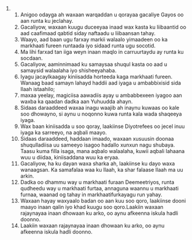 <ol>
  <li>
    <ol>
      <li>Anigoo odayga ah waxaan warqaddan u qorayaa gacaliye Gayos oo aan runta ku jeclahay.</li>
      <li>Gacaliyow, waxaan kuugu duceeyaa inaad wax kasta ku liibaantid oo aad caafimaad qabtid siday naftaadu u liibaansan tahay.</li>
      <li>Waayo, aad baan ugu farxay markii walaalo yimaadeen oo ka markhaati fureen runtaada iyo sidaad runta ugu socotid.</li>
      <li>Ma lihi farxad tan iiga weyn inaan maqlo in carruurtaydu ay runta ku socdaan.</li>
      <li>Gacaliyow, aaminnimaad ku samaysaa shuqul kasta oo aad u samaysid walaalaha iyo shisheeyahaba.</li>
      <li>Iyagu jacaylkaagay kiniisadda horteeda kaga markhaati fureen. Wanaag baad samayn lahayd haddii aad iyaga u ambabbixisid sida Ilaah istaahilo;</li>
      <li>maxaa yeelay, magiciisa aawadiis ayay u ambabbexeen iyagoo aan waxba ka qaadan dadka aan Yuhuudda ahayn.</li>
      <li>Sidaas daraaddeed waxaa inagu waajib ah inaynu kuwaas oo kale soo dhowayno, si aynu u noqonno kuwa runta kala wada shaqeeya iyaga.</li>
      <li>Wax baan kiniisadda u soo qoray, laakiinse Diyotrefees oo jecel inuu iyaga ka sarreeyo, na aqbali maayo.</li>
      <li>Sidaas daraaddeed, haddaan imaado, waxaan xusuusin doonaa shuqulladiisa uu sameeyo isagoo hadallo xunxun nagu shubaya. Taasu kuma filla isaga, mana aqbalo walaalaha, kuwii aqbali lahaana wuu u diidaa, kiniisaddana wuu ka eryaa.</li>
      <li>Gacaliyow, ha ku dayan waxa sharka ah, laakiinse ku dayo waxa wanaagsan. Ka samafalaa waa ku Ilaah, ka shar falaase Ilaah ma uu arkin.</li>
      <li>Dadka oo dhammu way u markhaati furaan Deemeetriyos, runta qudheedu way u markhaati furtaa, annaguna waannu u markhaati furnaa, waanad og tahay in markhaatifurkayagu run yahay.</li>
      <li>Waxaan hayay waxyaalo badan oo aan kuu soo qoro, laakiinse dooni maayo inaan qalin iyo khad kuugu soo qoro.Laakiin waxaan rajaynayaa inaan dhowaan ku arko, oo aynu afkeenna iskula hadli doonno.</li>
      <li>Laakiin waxaan rajaynayaa inaan dhowaan ku arko, oo aynu afkeenna iskula hadli doonno.</li>
    </ol>
  </li>
</ol>